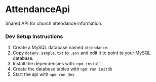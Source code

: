 # AttendanceApi

Shared API for church attendance information.

### Dev Setup Instructions

1. Create a MySQL database named `attendance`.
2. Copy `dotenv.sample.txt` to `.env` and edit it to point to your MySQL database.
3. Install the dependencies with: `npm install`
4. Create the database tables with `npm run initdb`
5. Start the api with `npm run dev`
